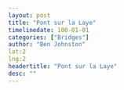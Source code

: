 ```yaml
---
layout: post
title: "Pont sur la Laye"
timelinedate: 100-01-01
categories: ["Bridges"]
author: "Ben Johnston"
lat:2
lng:2
headertitle: "Pont sur la Laye"
desc: ""
---
```


